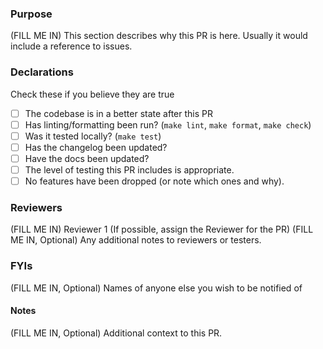 ### Purpose

(FILL ME IN) This section describes why this PR is here. Usually it would include a reference to issues.

### Declarations

Check these if you believe they are true

- [ ] The codebase is in a better state after this PR
- [ ] Has linting/formatting been run? (`make lint`, `make format`, `make check`)
- [ ] Was it tested locally? (`make test`)
- [ ] Has the changelog been updated?
- [ ] Have the docs been updated?
- [ ] The level of testing this PR includes is appropriate.
- [ ] No features have been dropped (or note which ones and why).

### Reviewers

(FILL ME IN) Reviewer 1 (If possible, assign the Reviewer for the PR)
(FILL ME IN, Optional) Any additional notes to reviewers or testers.

### FYIs

(FILL ME IN, Optional) Names of anyone else you wish to be notified of

#### Notes

(FILL ME IN, Optional) Additional context to this PR.
